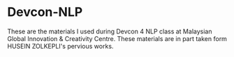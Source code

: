 # Devcon-NLP
These are the materials I used during Devcon 4 NLP class at Malaysian Global Innovation & Creativity Centre.
These materials are in part taken form HUSEIN ZOLKEPLI's pervious works.
